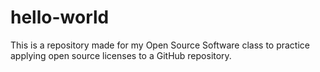 # hello-world
This is a repository made for my Open Source Software class to practice applying open source licenses to a GitHub repository. 
